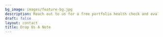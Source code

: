 ```yaml
---
bg_image: images/feature-bg.jpg
description: Reach out to us for a free portfolio health check and evaluation
draft: false
layout: contact
title: Drop Us A Note
---
```


